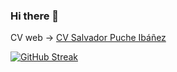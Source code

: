 ### Hi there 👋

CV web -> [CV Salvador Puche Ibáñez](https://cv-salvador-puche.netlify.app/)

<!--
**Saxxan/Saxxan** is a ✨ _special_ ✨ repository because its `README.md` (this file) appears on your GitHub profile.

Here are some ideas to get you started:

- 🔭 I’m currently working on ...
- 🌱 I’m currently learning ...
- 👯 I’m looking to collaborate on ...
- 🤔 I’m looking for help with ...
- 💬 Ask me about ...
- 📫 How to reach me: ...
- 😄 Pronouns: ...
- ⚡ Fun fact: ...
-->

[![GitHub Streak](http://github-readme-streak-stats.herokuapp.com?user=Saxxan&theme=dracula&hide_border=true&date_format=j%20M%5B%20Y%5D)](https://git.io/streak-stats)
